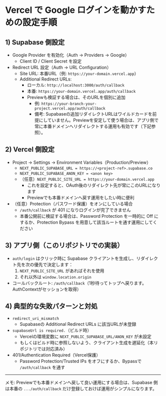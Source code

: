 # Vercel で Google ログインを動かすための設定手順

## 1) Supabase 側設定

- Google Provider を有効化（Auth → Providers → Google）
  - Client ID / Client Secret を設定
- Redirect URL 設定（Auth → URL Configuration）
  - Site URL: 本番URL（例: `https://your-domain.vercel.app`）
  - Additional Redirect URLs:
    - ローカル: `http://localhost:3000/auth/callback`
    - 本番: `https://your-domain.vercel.app/auth/callback`
    - Previewも検証する場合は、そのURLを個別に追加
      - 例: `https://your-branch-your-project.vercel.app/auth/callback`
      - 備考: Supabaseの追加リダイレクトURLはワイルドカードを前提にしていません。Previewを安定して使う場合は、アプリ側で常に本番ドメインへリダイレクトする運用も有効です（下記参照）。

## 2) Vercel 側設定

- Project → Settings → Environment Variables（Production/Preview）
  - `NEXT_PUBLIC_SUPABASE_URL = https://<project-ref>.supabase.co`
  - `NEXT_PUBLIC_SUPABASE_ANON_KEY = <anon key>`
  - （任意）`NEXT_PUBLIC_SITE_URL = https://your-domain.vercel.app`
    - これを設定すると、OAuth後のリダイレクト先が常にこのURLになります
    - Previewでも本番ドメインへ戻す運用をしたい時に便利
- （任意）Protection（パスワード保護）をオンにしている場合
  - `/auth/callback` が 401 になりログインが完了できません
  - 本番公開前に検証する場合は、Password Protection を一時的に Off にするか、Protection Bypass を用意して該当ルートを通す運用にしてください

## 3) アプリ側（このリポジトリでの実装）

- `auth/login` はクリック時に Supabase クライアントを生成し、リダイレクト先を次の優先で決定します：
  1. `NEXT_PUBLIC_SITE_URL` があればそれを使用
  2. それ以外は `window.location.origin`
- コールバックルート: `/auth/callback`（1秒待ってトップへ戻ります。AuthContextがセッションを取得）

## 4) 典型的な失敗パターンと対処

- `redirect_uri_mismatch`
  - Supabaseの Additional Redirect URLs に該当URLが未登録
- `supabaseUrl is required.`（ビルド時）
  - Vercelの環境変数に `NEXT_PUBLIC_SUPABASE_URL/ANON_KEY` が未設定
  - もしくはビルド時に参照しないよう、クライアント生成を遅延化（本リポジトリでは対応済み）
- 401/Authentication Required（Vercel保護）
  - Password Protection/Trusted IPs をオフにするか、Bypassで `/auth/callback` を通す

---

メモ: Previewでも本番ドメインへ戻して良い運用にする場合は、Supabase 側は本番の `.../auth/callback` だけ登録しておけば運用がシンプルになります。

